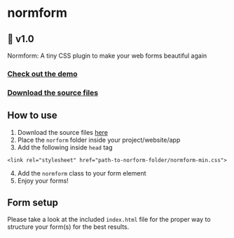 # normform

## 📝 v1.0

Normform: A tiny CSS plugin to make your web forms beautiful again

### [Check out the demo](http://hustle.pizza/normform/)

### [Download the source files](https://github.com/bradleytaunt/normform/blob/master/normform.zip)

## How to use

1. Download the source files [here](https://github.com/bradleytaunt/normform/blob/master/normform.zip)
2. Place the `norform` folder inside your project/website/app
3. Add the following inside `head` tag
```
<link rel="stylesheet" href="path-to-norform-folder/normform-min.css">
```
4. Add the `normform` class to your form element
5. Enjoy your forms!

## Form setup
Please take a look at the included `index.html` file for the proper way to structure your form(s) for the best results.
